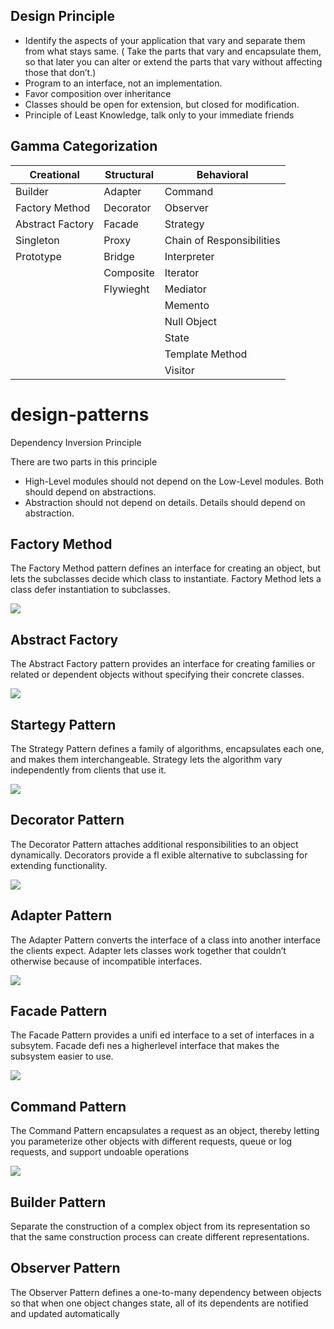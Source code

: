 ## Design Principle
   - Identify the aspects of your application that vary and separate them from what stays same. ( Take the parts that vary and encapsulate them, so that later you can alter or extend the parts that vary without affecting those that don’t.)
   - Program to an interface, not an implementation.
   - Favor composition over inheritance
   - Classes should be open for extension, but closed for modification.
   - Principle of Least Knowledge, talk only to your immediate friends
   
## Gamma Categorization

| Creational        | Structural    |   Behavioral              |
| -------------     | ------------- | ------------------------  | 
| Builder           | Adapter       | Command                   |
| Factory Method    | Decorator     | Observer                  |
| Abstract Factory  | Facade        | Strategy                  |
| Singleton         | Proxy         | Chain of Responsibilities |
| Prototype         | Bridge        | Interpreter               |
|                   | Composite     | Iterator                  |
|                   | Flywieght     | Mediator                  |
|                   |               | Memento                   |
|                   |               | Null Object               |
|                   |               | State                     |
|                   |               | Template Method           |
|                   |               | Visitor                   |


# design-patterns

Dependency Inversion Principle

There are two parts in this principle
- High-Level modules should not depend on the Low-Level modules. Both should depend on abstractions.
- Abstraction should not depend on details. Details should depend on abstraction.

## Factory Method
The Factory Method pattern defines an interface for creating an object, but lets the subclasses decide which class to instantiate. Factory Method lets a class defer instantiation to subclasses.


![](diagrams/FactoryMethod.JPG)

## Abstract Factory
The Abstract Factory pattern provides an interface for creating families or related or dependent objects without specifying their concrete classes.

![](diagrams/AbstractFactory.JPG)

## Startegy Pattern
The Strategy Pattern defines a family of algorithms, encapsulates each one, and makes them interchangeable. Strategy lets the algorithm vary independently from clients that use it.

![](diagrams/StrategyPattern.JPG)

## Decorator Pattern
The Decorator Pattern attaches additional responsibilities to an object dynamically. Decorators provide a fl exible alternative to
subclassing for extending functionality.

![](diagrams/DecoratorPattern.JPG)

## Adapter Pattern
The Adapter Pattern converts the interface of a class into another interface the clients expect. Adapter lets classes work together that couldn’t otherwise because of incompatible interfaces.

![](diagrams/AdapterPattern.JPG)

## Facade Pattern
The Facade Pattern provides a unifi ed interface to a set of interfaces in a subsytem. Facade defi nes a higherlevel interface that makes the subsystem easier to use.

![](diagrams/FacadePattern.JPG)

## Command Pattern
The Command Pattern encapsulates a request as an object, thereby letting you parameterize other objects with different requests, queue or log requests, and support undoable operations

![](diagrams/CommandPattern.JPG)

## Builder Pattern
Separate the construction of a complex object from its representation so that the same construction process can create different representations.

## Observer Pattern
The Observer Pattern defines a one-to-many dependency between objects so that when one object changes state, all of its dependents are
notified and updated automatically
